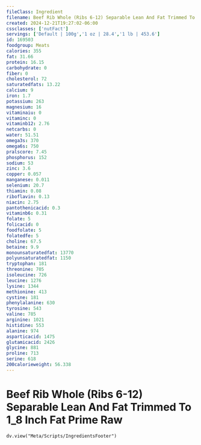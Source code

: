 ```yaml
---
fileClass: Ingredient
filename: Beef Rib Whole (Ribs 6-12) Separable Lean And Fat Trimmed To 1_8 Inch Fat Prime Raw
created: 2024-12-21T19:27:02-06:00
cssclasses: ['nutFact']
servings: ['Default | 100g','1 oz | 28.4','1 lb | 453.6']
id: 169503
foodgroup: Meats
calories: 355
fat: 31.66
protein: 16.15
carbohydrate: 0
fiber: 0
cholesterol: 72
saturatedfats: 13.22
calcium: 9
iron: 1.7
potassium: 263
magnesium: 16
vitaminaiu: 0
vitaminc: 0
vitaminb12: 2.76
netcarbs: 0
water: 51.51
omega3s: 370
omega6s: 750
pralscore: 7.45
phosphorus: 152
sodium: 53
zinc: 3.6
copper: 0.057
manganese: 0.011
selenium: 20.7
thiamin: 0.08
riboflavin: 0.13
niacin: 2.75
pantothenicacid: 0.3
vitaminb6: 0.31
folate: 5
folicacid: 0
foodfolate: 5
folatedfe: 5
choline: 67.5
betaine: 9.9
monounsaturatedfat: 13770
polyunsaturatedfat: 1150
tryptophan: 181
threonine: 705
isoleucine: 726
leucine: 1276
lysine: 1344
methionine: 413
cystine: 181
phenylalanine: 630
tyrosine: 543
valine: 785
arginine: 1021
histidine: 553
alanine: 974
asparticacid: 1475
glutamicacid: 2426
glycine: 881
proline: 713
serine: 618
200calorieweight: 56.338
---
```


# Beef Rib Whole (Ribs 6-12) Separable Lean And Fat Trimmed To 1_8 Inch Fat Prime Raw

```dataviewjs
dv.view("Meta/Scripts/IngredientsFooter")
```